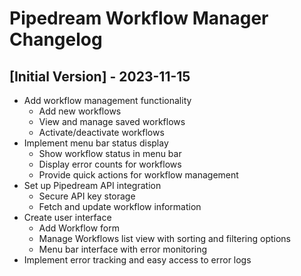 # Pipedream Workflow Manager Changelog

## [Initial Version] - 2023-11-15

- Add workflow management functionality
  - Add new workflows
  - View and manage saved workflows
  - Activate/deactivate workflows
- Implement menu bar status display
  - Show workflow status in menu bar
  - Display error counts for workflows
  - Provide quick actions for workflow management
- Set up Pipedream API integration
  - Secure API key storage
  - Fetch and update workflow information
- Create user interface
  - Add Workflow form
  - Manage Workflows list view with sorting and filtering options
  - Menu bar interface with error monitoring
- Implement error tracking and easy access to error logs
